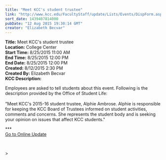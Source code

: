 ```yaml
---
title: "Meet KCC's student trustee"
link: "http://www.kcc.edu/FacultyStaff/update/Lists/Events/DispForm.aspx?ID=832"
sort_date: 1439407814000
pubDate: "12 Aug 2015 19:30:14 GMT"
creator: "Elizabeth Becvar"
---
```


<div><b>Title:</b> Meet KCC&#39;s student trustee</div>
<div><b>Location:</b> College Center</div>
<div><b>Start Time:</b> 8/25/2015 11:00 AM</div>
<div><b>End Time:</b> 8/25/2015 12:00 PM</div>
<div><b>End Date:</b> 8/25/2015 12:00 PM</div>
<div><b>Created:</b> 8/12/2015 2:30 PM</div>
<div><b>Created By:</b> Elizabeth Becvar</div>
<div><b>KCC Description:</b> <div class="ExternalClassFF007BAEC5D9499A8B23F3EFCEB8EA16"><p>​Employees are asked to tell students about this event. Following is the description provided by the Office of Student Life:<br /><br />&quot;Meet KCC's 2015-16 student trustee, Alphie Ambrose. Alphie is responsible for keeping the KCC Board of Trustees informed on student activities, comments and concerns. She represents the student body and is seeking your opinion on issues that affect KCC students.&quot;</p>
<p>***<br /><a href="/FacultyStaff/update/Pages/dailyupdate.aspx">Go to Online Update</a></p>
<p> </p></div></div>
></div></div>
